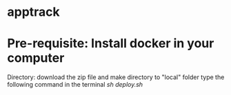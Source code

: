 # apptrack

Pre-requisite:
Install docker in your computer
=====
Directory:
download the zip file and make directory to "local" folder
type the following command in the terminal
_sh deploy.sh_
